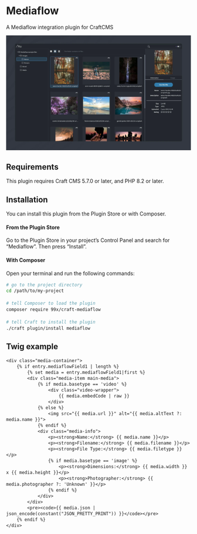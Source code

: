 # Mediaflow

A Mediaflow integration plugin for CraftCMS

 ![Screenshot](./docs/example-image-picker.png)

## Requirements

This plugin requires Craft CMS 5.7.0 or later, and PHP 8.2 or later.

## Installation

You can install this plugin from the Plugin Store or with Composer.

#### From the Plugin Store

Go to the Plugin Store in your project’s Control Panel and search for “Mediaflow”. Then press “Install”.

#### With Composer

Open your terminal and run the following commands:

```bash
# go to the project directory
cd /path/to/my-project

# tell Composer to load the plugin
composer require 99x/craft-mediaflow

# tell Craft to install the plugin
./craft plugin/install mediaflow
```

## Twig example

```twig
<div class="media-container">
    {% if entry.mediaflowField1 | length %}
        {% set media = entry.mediaflowField1|first %}
        <div class="media-item main-media">
            {% if media.basetype == 'video' %}
                <div class="video-wrapper">
                    {{ media.embedCode | raw }}
                </div>
            {% else %}
                <img src="{{ media.url }}" alt="{{ media.altText ?: media.name }}">
            {% endif %}
            <div class="media-info">
                <p><strong>Name:</strong> {{ media.name }}</p>
                <p><strong>Filename:</strong> {{ media.filename }}</p>
                <p><strong>File Type:</strong> {{ media.filetype }}</p>
                {% if media.basetype == 'image' %}
                    <p><strong>Dimensions:</strong> {{ media.width }} x {{ media.height }}</p>
                    <p><strong>Photographer:</strong> {{ media.photographer ?: 'Unknown' }}</p>
                {% endif %}
            </div>
        </div>
        <pre><code>{{ media.json | json_encode(constant("JSON_PRETTY_PRINT")) }}</code></pre>
    {% endif %}
</div>
```